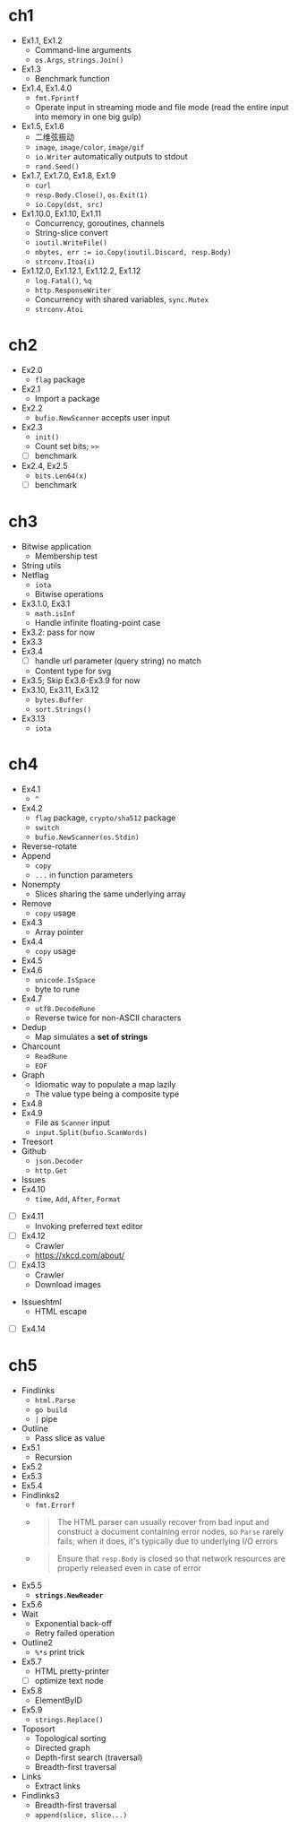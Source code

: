 # ch1
- Ex1.1, Ex1.2
    - Command-line arguments
    - `os.Args`, `strings.Join()`
- Ex1.3
    - Benchmark function
- Ex1.4, Ex1.4.0
    - `fmt.Fprintf`
    - Operate input in streaming mode and file mode (read the entire input into memory in one big gulp)
- Ex1.5, Ex1.6
    - 二维弦振动
    - `image`, `image/color`, `image/gif`
    - `io.Writer` automatically outputs to stdout
    - `rand.Seed()`
- Ex1.7, Ex1.7.0, Ex1.8, Ex1.9
    - `curl`
    - `resp.Body.Close()`, `os.Exit(1)`
    - `io.Copy(dst, src)`
- Ex1.10.0, Ex1.10, Ex1.11
    - Concurrency, goroutines, channels
    - String-slice convert
    - `ioutil.WriteFile()`
    - `nbytes, err := io.Copy(ioutil.Discard, resp.Body)`
    - `strconv.Itoa(i)`
- Ex1.12.0, Ex1.12.1, Ex1.12.2, Ex1.12
    - `log.Fatal()`, `%q`
    - `http.ResponseWriter`
    - Concurrency with shared variables, `sync.Mutex`
    - `strconv.Atoi`
# ch2
- Ex2.0
    - `flag` package
- Ex2.1
    - Import a package
- Ex2.2
    - `bufio.NewScanner` accepts user input
- Ex2.3
    - `init()`
    - Count set bits; `>>`
    - [ ] benchmark
- Ex2.4, Ex2.5
    - `bits.Len64(x)`
    - [ ] benchmark
# ch3
- Bitwise application
    - Membership test
- String utils
- Netflag
    - `iota`
    - Bitwise operations
- Ex3.1.0, Ex3.1
    - `math.isInf`
    - Handle infinite floating-point case
- Ex3.2: pass for now
- Ex3.3
- Ex3.4
    - [ ] handle url parameter (query string) no match
    - Content type for svg
- Ex3.5; Skip Ex3.6-Ex3.9 for now
- Ex3.10, Ex3.11, Ex3.12
    - `bytes.Buffer`
    - `sort.Strings()`
- Ex3.13
    - `iota`
# ch4
- Ex4.1
    - `^`
- Ex4.2
    - `flag` package, `crypto/sha512` package
    - `switch`
    - `bufio.NewScanner(os.Stdin)`
- Reverse-rotate
- Append
    - `copy`
    - `...` in function parameters
- Nonempty
    - Slices sharing the same underlying array
- Remove
    - `copy` usage
- Ex4.3
    - Array pointer
- Ex4.4
    - `copy` usage
- Ex4.5
- Ex4.6
    - `unicode.IsSpace`
    - byte to rune
- Ex4.7
    - `utf8.DecodeRune`
    - Reverse twice for non-ASCII characters
- Dedup
    - Map simulates a **set of strings**
- Charcount
    - `ReadRune`
    - `EOF`
- Graph
    - Idiomatic way to populate a map lazily
    - The value type being a composite type
- Ex4.8
- Ex4.9
    - File as `Scanner` input
	- `input.Split(bufio.ScanWords)`
- Treesort
- Github
    - `json.Decoder`
    - `http.Get`
- Issues
- Ex4.10
    - `time`, `Add`, `After`, `Format`
- [ ] Ex4.11
    - Invoking preferred text editor
- [ ] Ex4.12
    - Crawler
    - https://xkcd.com/about/
- [ ] Ex4.13
    - Crawler
    - Download images
- Issueshtml
    - HTML escape
- [ ] Ex4.14
# ch5
- Findlinks
    - `html.Parse`
    - `go build`
    - `|` pipe
- Outline
    - Pass slice as value
- Ex5.1
    - Recursion
- Ex5.2
- Ex5.3
- Ex5.4
- Findlinks2
    - `fmt.Errorf`
    - > The HTML parser can usually recover from bad input and construct a document containing error nodes, so `Parse` rarely fails; when it does, it's typically due to underlying I/O errors
    - > Ensure that `resp.Body` is closed so that network resources are properly released even in case of error
- Ex5.5
    - **`strings.NewReader`**
- Ex5.6
- Wait
    - Exponential back-off
    - Retry failed operation
- Outline2
    - `%*s` print trick
- Ex5.7
    - HTML pretty-printer
    - [ ] optimize text node
- Ex5.8
    - ElementByID
- Ex5.9
    - `strings.Replace()`
- Toposort
    - Topological sorting
    - Directed graph
    - Depth-first search (traversal)
    - Breadth-first traversal
- Links
    - Extract links
- Findlinks3
    - Breadth-first traversal
    - `append(slice, slice...)`